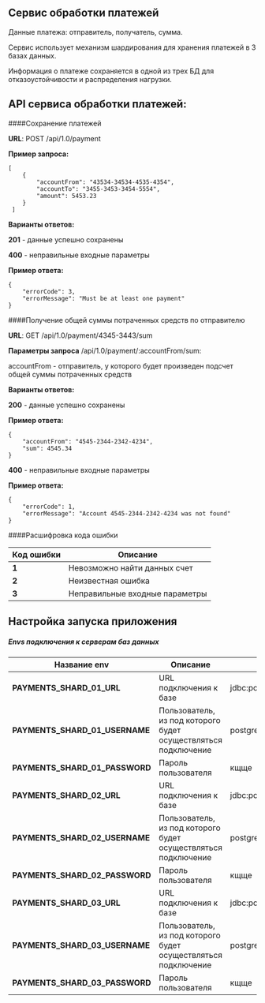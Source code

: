 ## Сервис обработки платежей

Данные платежа: отправитель, получатель, сумма.

Сервис использует механизм шардирования для хранения платежей в 3 базах данных.

Информация о платеже сохраняется в одной из трех БД для отказоустойчивости и распределения нагрузки.

## API сервиса обработки платежей:

####Сохранение платежей

**URL**: POST /api/1.0/payment

**Пример запроса:**
```
[
    { 		
        "accountFrom": "43534-34534-4535-4354",
    	"accountTo": "3455-3453-3454-5554",
    	"amount": 5453.23
    }
 ]
```

**Варианты ответов:**

**201** - данные успешно сохранены

**400** - неправильные входные параметры

**Пример ответа:**
```
{
    "errorCode": 3,
    "errorMessage": "Must be at least one payment"
}
```

####Получение общей суммы потраченных средств по отправителю

**URL**: GET /api/1.0/payment/4345-3443/sum

**Параметры запроса** /api/1.0/payment/:accountFrom/sum:

accountFrom - отправитель, у которого будет произведен подсчет общей суммы потраченных средств

**Варианты ответов:**

**200** - данные успешно сохранены

**Пример ответа:**
```
{
    "accountFrom": "4545-2344-2342-4234",
    "sum": 4545.34
}
```

**400** - неправильные входные параметры

**Пример ответа:**
```
{
    "errorCode": 1,
    "errorMessage": "Account 4545-2344-2342-4234 was not found"
}
```

####Расшифровка кода ошибки

Код ошибки | Описание
------------ | ------------- 
**1** | Невозможно найти данных счет
**2** | Неизвестная ошибка
**3** | Неправильные входные параметры

## Настройка запуска приложения
##### Envs подключения к серверам баз данных

Название env | Описание | Значение по-умолчанию
------------ | ------------- | -------------
**PAYMENTS_SHARD_01_URL** | URL подключения к базе | jdbc:postgresql://localhost:5432/payments1
**PAYMENTS_SHARD_01_USERNAME** | Пользователь, из под которого будет осуществляться подключение | postgres
**PAYMENTS_SHARD_01_PASSWORD** | Пароль пользователя | кщще
**PAYMENTS_SHARD_02_URL** | URL подключения к базе | jdbc:postgresql://localhost:5432/payments2
**PAYMENTS_SHARD_02_USERNAME** | Пользователь, из под которого будет осуществляться подключение | postgres
**PAYMENTS_SHARD_02_PASSWORD** | Пароль пользователя | кщще
**PAYMENTS_SHARD_03_URL** | URL подключения к базе | jdbc:postgresql://localhost:5432/payments3
**PAYMENTS_SHARD_03_USERNAME** | Пользователь, из под которого будет осуществляться подключение | postgres
**PAYMENTS_SHARD_03_PASSWORD** | Пароль пользователя | кщще
